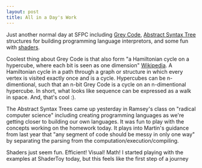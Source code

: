 ```yaml
---
layout: post
title: All in a Day's Work
---
```


Just another normal day at SFPC including [Grey Code](http://en.wikipedia.org/wiki/Gray_code), [Abstract Syntax Tree](http://en.wikipedia.org/wiki/Abstract_syntax_tree) structures for building programming language interpretors, and some fun with [shaders](https://www.shadertoy.com/view/ldS3DW). 

Coolest thing about Grey Code is that also form "a Hamiltonian cycle on a hypercube, where each bit is seen as one dimension" [Wikipedia](http://en.wikipedia.org/wiki/Gray_code). A Hamiltonian cycle in a path through a graph or structure in which every vertex is visited exactly once and is a cycle. Hypercubes can be n-dimentional, such that an n-bit Grey Code is a cycle on an n-dimentional hypercube. In short, what looks like sequence can be expressed as a walk in space. And, that's cool :).  

The Abstract Syntax Trees came up yesterday in Ramsey's class on "radical computer science" including creating programming languages as we're getting closer to building our own languages. It was fun to play with the concepts working on the homework today. It plays into Martin's guidance from last year that "any segment of code should be messy in only one way" by separating the parsing from the computation/execution/compiling.  

Shaders just seem fun. Efficient! Visual! Math! I started playing with the examples at ShaderToy today, but this feels like the first step of a journey
